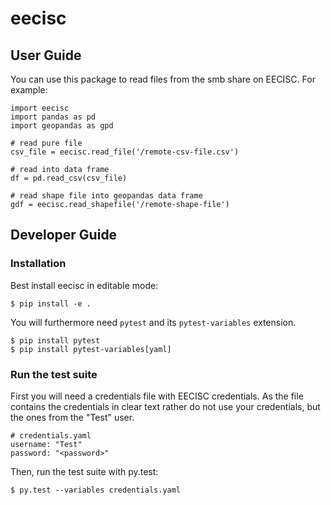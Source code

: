 # eecisc

## User Guide

You can use this package to read files from the smb share on EECISC. For example:

    import eecisc
    import pandas as pd
    import geopandas as gpd

    # read pure file
    csv_file = eecisc.read_file('/remote-csv-file.csv')

    # read into data frame
    df = pd.read_csv(csv_file)

    # read shape file into geopandas data frame
    gdf = eecisc.read_shapefile('/remote-shape-file')

## Developer Guide

### Installation

Best install eecisc in editable mode:

    $ pip install -e .

You will furthermore need ``pytest`` and its ``pytest-variables`` extension.

    $ pip install pytest
    $ pip install pytest-variables[yaml]

### Run the test suite

First you will need a credentials file with EECISC credentials. As the file contains the credentials in clear text rather do not use your credentials, but the ones from the "Test" user.

    # credentials.yaml
    username: "Test"
    password: "<password>"

Then, run the test suite with py.test:

    $ py.test --variables credentials.yaml
